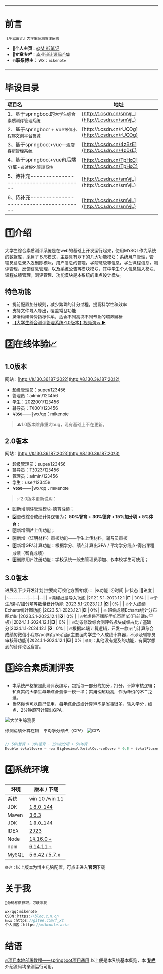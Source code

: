 
---

# 前言
`【毕业设计】大学生综测管理系统`

- 🥇**个人主页**：[@MIKE笔记](https://blog.csdn.net/m0_51607907?spm=1000.2115.3001.5343)
- 🥈**文章专栏**：[毕业设计源码合集](https://blog.csdn.net/m0_51607907/category_11901075.html)
- ⛄**联系博主：**    wx：`mikenote`
---
# 毕设目录
|项目名  | 地址 |
|:----------|--|
| 1、基于springboot的`大学生综合素质测评管理系统` | [http://t.csdn.cn/smVjL](http://t.csdn.cn/smVjL) |
| 2、基于springboot + vue`微信小程序文创平台商城` | [http://t.csdn.cn/rUQDg](http://t.csdn.cn/rUQDg) |
| 3、基于springboot+vue—`酒店客房管理系统` | [http://t.csdn.cn/4zBzE](http://t.csdn.cn/4zBzE) |
| 4、基于springboot+vue前后端分离-`考试报名管理系统` | [http://t.csdn.cn/TpHxC](http://t.csdn.cn/TpHxC) |
| 5、待补充-------------------------------------- | [http://t.csdn.cn/smVjL](http://t.csdn.cn/smVjL) |
| 6、待补充--------------------------------------| [http://t.csdn.cn/smVjL](http://t.csdn.cn/smVjL) |
# 1️⃣介绍
大学生综合素质测评系统是在web的基础上开发运行起来，使用MYSQL作为系统的数据库，采用了Ｂ/S模式，主要具有以下的几大功能模块：系统用户管理，管理员信息录入及删除模块，用户信息的管理，学院班级等信息，学生课程信息，测评管理，反馈信息管理，以及系统公告等模块模块，其中学生个人信息输入模块、课程成绩管理，测评管理、功能模块是本系统的重点设计模块。
## 特色功能
- 提前配置加分规则，减少繁琐的计分过程，提高科学性和效率
- 支持文件导入导出，覆盖常见功能
- 灵活构建评价指标体系，适合不同高校不同专业的培养目标
- [【大学生综合测评管理系统-1.0版本】视频演示 ▶️](https://www.bilibili.com/video/BV1YX4y127ep/?share_source=copy_web&vd_source=d764770ff4322f1a1111e85d452245c6)
# 2️⃣在线体验📈
## 1.0版本

网站：[http://8.130.36.187:2022](http://8.130.36.187:2022)
- 超级管理员：super/123456
- 管理员：admin/123456
- 学生：2022001/123456
- 辅导员：T0001/123456
- **`￥350`**——📲wx/qq：mikenote

>⚠️1.0版本除非重大bug，现有基础上不在更新。
## 2.0版本

网站：[http://8.130.36.187:2023](http://8.130.36.187:2023)
- 超级管理员：super/123456
- 辅导员：T2023/123456
- 管理员：admin/123456
- 学生：user/123456
- **`￥550`**——📲wx/qq：mikenote


>✅2.0版本更新说明：
- 1️⃣新增测评管理模块-德育成绩；
- 2️⃣更改综合成绩计算逻辑为；
**50%智育 + 30%德育 + 15%加分项 + 5%体育**；
- 3️⃣新增图片上传功能；
- 4️⃣新增（证明材料）审核功能——学生上传材料，辅导员审核
- 5️⃣新增GPA计算功能：根据学分、绩点计算出GPA / 平均学分绩点-得出课程成绩（智育成绩）
- 6️⃣删除用户注册功能：学校系统一般由管理员添加、仅本校学生可使用；



## 3.0版本
进展及下步开发计划(主要向可视化方面考虑)：
|⚙️功能 |🕗时间  |✅状态  |🪫进度  |
|:----------|--|--|--|
| 🔥课程批量导入功能 |2023.5.1-2023.12.1  |❎  | 30% |
|  🔥学生/课程/加分项等数量统计功能 |2023.5.1-2023.12.1  |❎  | 0% |
|  🔥个人成绩Echarts统计图功能 |2023.5.1-2023.12.1  |❎  | 0% |
| 🔥 班级成绩Echarts统计分布图功能 |2023.5.1-2023.12.1  |❎  | 0% |
|  🔥考虑是否适配手机页面h5(目前适应平板) |2024.1.1-2024.12.1  |❎  | 0% |
|  🔥动态修改综合测评各板块成绩占比 / 基础分|2024.1.1-2024.12.1  |❎  | 0% |
|  🔥根据pc端计算逻辑，开发一款专门计算综合成绩的微信小程序/pc网页/h5页面(主要面向学生个人成绩计算器，不涉及辅导员审核等功能)|2024.1.1-2024.12.1  |❎  | 0% |
`说明：`其他没有提及的功能，有同学想到的请评论区留言。
# 3️⃣综合素质测评表
- 本系统严格按照此测评表编写，包括每一部分的加分，扣分，计算审核逻辑；和真实的大学生每年综合测评一模一样；实用性超级高，作为毕设的不二之选。
- 当然你也可以自己使用，每年综合成绩计算岂不是省事很多，输入学分，绩点，2分钟即可计算出GPA。

![大学生综测表](https://github.com/mikenote/evaluate/assets/84774967/7b9a22cf-8592-470f-a62d-2fec956a941c)






综测成绩计算逻辑—平均学分绩点（GPA）
![GPA](https://github.com/mikenote/evaluate/assets/84774967/513e7a21-9e3e-465c-83a8-a7b1d9c9ec96)


```c

// 50%智育 + 30%德育 + 15%加分项 + 5%体育
Double totalScore = new BigDecimal(totalCourseScore * 0.5 + totalPlusesPoints * 0.15 + totalPhysicalScore * 0.05 + (deyuScore + 60) * 0.3).setScale(2, RoundingMode.HALF_UP).doubleValue();

```

# 4️⃣系统环境
**环境**     | **版本 / 下载**
-------- | -----
系统|   win 10 /win 11
JDK  | [1.8.0_144](https://downloads.mysql.com/archives/community/?spm=wolai.workspace.0.0.57f1767b9cfOd3)
Maven  | [3.6.3](https://maven.apache.org/download.cgi)
JDK  | [1.8.0_144](https://www.oracle.com/java/technologies/downloads/)
IDEA  | [2023](https://www.jetbrains.com.cn/idea/download/download-thanks.html?spm=wolai.workspace.0.0.57f1767b9cfOd3)
Node| [14.16.0 +](https://nodejs.org/zh-cn/download/releases)
npm|  [6.14.11 +](https://nodejs.org/zh-cn/download/releases)
MySQL| [5.6.42 / 5.7.x](https://secure-bigfile-danger.wostatic.cn/static/6S29HSH5fALi7REufaqc1M/jdk-8u151-windows-x64.exe?auth_key=1683710186-eh22BDS7iaSufeg6a3LAE4-0-618454474ab0ef18815b79f9685a4b00&download=jdk-8u151-windows-x64.exe)

`备注：`以上版本为博主电脑配置，可点击进入**官网**下载



# 关于我
`📢源码有偿获取，可联系我`
```c
wx/qq：mikenote
CSDN：https://blog.c1n.cn
码云：https://gitee.com/f_xz
个人博客：https://mikenote.asia
```
# 结语
[🔥项目本地部署教程——springboot项目通用](https://blog.csdn.net/m0_51607907/article/details/130641049)
以上便是本系统基本概览，本 [**专栏**](https://blog.csdn.net/m0_51607907/category_11901075.html)介绍源码均亲测运行可用。
